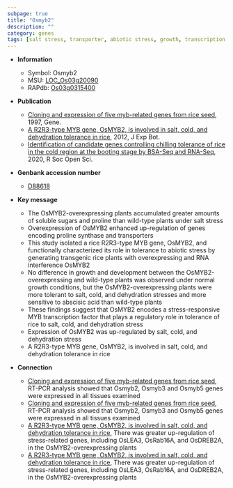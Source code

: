 ```yaml
---
subpage: true
title: "Osmyb2"
description: ""
category: genes
tags: [salt stress, transporter, abiotic stress, growth, transcription factor, salt]
---
```


* **Information**  
    + Symbol: Osmyb2  
    + MSU: [LOC_Os03g20090](http://rice.plantbiology.msu.edu/cgi-bin/ORF_infopage.cgi?orf=LOC_Os03g20090)  
    + RAPdb: [Os03g0315400](http://rapdb.dna.affrc.go.jp/viewer/gbrowse_details/irgsp1?name=Os03g0315400)  

* **Publication**  
    + [Cloning and expression of five myb-related genes from rice seed](http://www.ncbi.nlm.nih.gov/pubmed?term=Cloning+and+expression+of+five+myb-related+genes+from+rice+seed%5BTitle%5D), 1997, Gene.
    + [A R2R3-type MYB gene, OsMYB2, is involved in salt, cold, and dehydration tolerance in rice](http://www.ncbi.nlm.nih.gov/pubmed?term=A+R2R3-type+MYB+gene,+OsMYB2,+is+involved+in+salt,+cold,+and+dehydration+tolerance+in+rice%5BTitle%5D), 2012, J Exp Bot.
    + [Identification of candidate genes controlling chilling tolerance of rice in the cold region at the booting stage by BSA-Seq and RNA-Seq](http://www.ncbi.nlm.nih.gov/pubmed?term=Identification+of+candidate+genes+controlling+chilling+tolerance+of+rice+in+the+cold+region+at+the+booting+stage+by+BSA-Seq+and+RNA-Seq%5BTitle%5D), 2020, R Soc Open Sci.

* **Genbank accession number**  
    + [D88618](http://www.ncbi.nlm.nih.gov/nuccore/D88618)

* **Key message**  
    + The OsMYB2-overexpressing plants accumulated greater amounts of soluble sugars and proline than wild-type plants under salt stress
    + Overexpression of OsMYB2 enhanced up-regulation of genes encoding proline synthase and transporters
    + This study isolated a rice R2R3-type MYB gene, OsMYB2, and functionally characterized its role in tolerance to abiotic stress by generating transgenic rice plants with overexpressing and RNA interference OsMYB2
    + No difference in growth and development between the OsMYB2-overexpressing and wild-type plants was observed under normal growth conditions, but the OsMYB2-overexpressing plants were more tolerant to salt, cold, and dehydration stresses and more sensitive to abscisic acid than wild-type plants
    + These findings suggest that OsMYB2 encodes a stress-responsive MYB transcription factor that plays a regulatory role in tolerance of rice to salt, cold, and dehydration stress
    + Expression of OsMYB2 was up-regulated by salt, cold, and dehydration stress
    + A R2R3-type MYB gene, OsMYB2, is involved in salt, cold, and dehydration tolerance in rice

* **Connection**  
    + [Cloning and expression of five myb-related genes from rice seed](http://www.ncbi.nlm.nih.gov/pubmed?term=Cloning+and+expression+of+five+myb-related+genes+from+rice+seed%5BTitle%5D), RT-PCR analysis showed that Osmyb2, Osmyb3 and Osmyb5 genes were expressed in all tissues examined
    + [Cloning and expression of five myb-related genes from rice seed](http://www.ncbi.nlm.nih.gov/pubmed?term=Cloning+and+expression+of+five+myb-related+genes+from+rice+seed%5BTitle%5D), RT-PCR analysis showed that Osmyb2, Osmyb3 and Osmyb5 genes were expressed in all tissues examined
    + [A R2R3-type MYB gene, OsMYB2, is involved in salt, cold, and dehydration tolerance in rice](http://www.ncbi.nlm.nih.gov/pubmed?term=A+R2R3-type+MYB+gene,+OsMYB2,+is+involved+in+salt,+cold,+and+dehydration+tolerance+in+rice%5BTitle%5D), There was greater up-regulation of stress-related genes, including OsLEA3, OsRab16A, and OsDREB2A, in the OsMYB2-overexpressing plants
    + [A R2R3-type MYB gene, OsMYB2, is involved in salt, cold, and dehydration tolerance in rice](http://www.ncbi.nlm.nih.gov/pubmed?term=A+R2R3-type+MYB+gene,+OsMYB2,+is+involved+in+salt,+cold,+and+dehydration+tolerance+in+rice%5BTitle%5D), There was greater up-regulation of stress-related genes, including OsLEA3, OsRab16A, and OsDREB2A, in the OsMYB2-overexpressing plants



